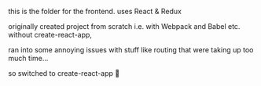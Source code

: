 this is the folder for the frontend. uses React & Redux

originally created project from scratch i.e. with Webpack and Babel etc. without create-react-app,

ran into some annoying issues with stuff like routing that were taking up too much time...

so switched to create-react-app 🌚
